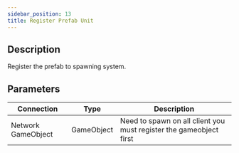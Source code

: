 ```yaml
---
sidebar_position: 13
title: Register Prefab Unit
---
```


## Description

Register the prefab to spawning system.

## Parameters

| Connection         | Type       | Description                                                        |
| ------------------ | ---------- | ------------------------------------------------------------------ |
| Network GameObject | GameObject | Need to spawn on all client you must register the gameobject first |
